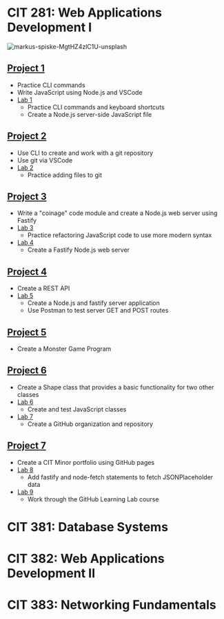 # CIT 281: Web Applications Development I

![markus-spiske-MgtHZ4zlC1U-unsplash](https://user-images.githubusercontent.com/83732149/120385977-e7a6e400-c2dc-11eb-9205-30f2c63180a9.jpg)

## [Project 1](https://pozawa1.github.io/cit281-p1/)
- Practice CLI commands
- Write JavaScript using Node.js and VSCode
- [Lab 1](https://pozawa1.github.io/cit281-lab1/)
  - Practice CLI commands and keyboard shortcuts
  - Create a Node.js server-side JavaScript file

## [Project 2](https://pozawa1.github.io/cit281-p2/) 
- Use CLI to create and work with a git repository
- Use git via VSCode
- [Lab 2](https://pozawa1.github.io/cit281-lab2/)
  - Practice adding files to git

## [Project 3](https://pozawa1.github.io/cit281-p3/) 
- Write a "coinage" code module and create a Node.js web server using Fastify
- [Lab 3](https://pozawa1.github.io/cit281-lab3/)
  - Practice refactoring JavaScript code to use more modern syntax
- [Lab 4](https://pozawa1.github.io/cit281-lab4/)
  - Create a Fastify Node.js web server

## [Project 4](https://pozawa1.github.io/cit281-p4/) 
- Create a REST API
- [Lab 5](https://pozawa1.github.io/cit281-lab5/)
  - Create a Node.js and fastify server application
  - Use Postman to test server GET and POST routes

## [Project 5](https://pozawa1.github.io/cit281-p5/) 
- Create a Monster Game Program

## [Project 6](https://pozawa1.github.io/cit281-p6/) 
- Create a Shape class that provides a basic functionality for two other classes
- [Lab 6](https://pozawa1.github.io/cit281-lab6/)
  - Create and test JavaScript classes
- [Lab 7](https://pozawa1.github.io/cit281-lab7/)
  - Create a GitHub organization and repository 

## [Project 7](https://pozawa1.github.io/cit281-p7/) 
- Create a CIT Minor portfolio using GitHub pages
- [Lab 8](https://pozawa1.github.io/cit281-lab8/)
  - Add fastify and node-fetch statements to fetch JSONPlaceholder data
- [Lab 9](https://pozawa1.github.io/cit281-lab9/)
  - Work through the GitHub Learning Lab course 

# CIT 381: Database Systems

# CIT 382: Web Applications Development II

# CIT 383: Networking Fundamentals 

